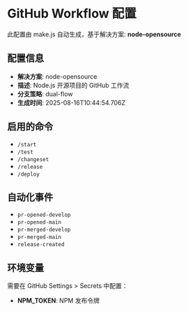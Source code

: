 # GitHub Workflow 配置

此配置由 make.js 自动生成，基于解决方案: **node-opensource**

## 配置信息

- **解决方案**: node-opensource
- **描述**: Node.js 开源项目的 GitHub 工作流
- **分支策略**: dual-flow
- **生成时间**: 2025-08-16T10:44:54.706Z

## 启用的命令

- `/start`
- `/test`
- `/changeset`
- `/release`
- `/deploy`

## 自动化事件

- `pr-opened-develop`
- `pr-opened-main`
- `pr-merged-develop`
- `pr-merged-main`
- `release-created`

## 环境变量

需要在 GitHub Settings > Secrets 中配置：

- **NPM_TOKEN**: NPM 发布令牌
